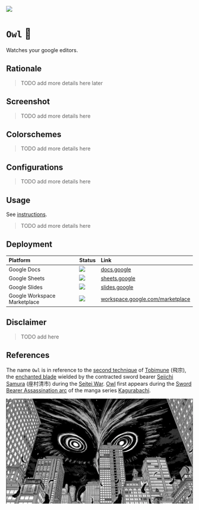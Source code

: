 [![](https://img.shields.io/badge/owl_1.0-build-orange)](https://github.com/gongahkia/owl/releases/tag/1.0)

# `Owl` 🦉

Watches your google editors.

## Rationale

> TODO add more details here later

## Screenshot

> TODO add more details here

## Colorschemes

> TODO add more details here

## Configurations

> TODO add more details here

## Usage

See [instructions](./INSTRUCTIONS.md).

> TODO add more details here

## Deployment 

| Platform | Status | Link | 
| :--- | :--- | :--- |  
| Google Docs | ![](https://img.shields.io/badge/Status-%20Up-green) | [docs.google](https://docs.google.com) |
| Google Sheets | ![](https://img.shields.io/badge/Status-%20Up-green) | [sheets.google](https://sheets.google.com) |
| Google Slides | ![](https://img.shields.io/badge/Status-%20Up-green) | [slides.google](https://slides.google.com) |
| Google Workspace Marketplace | ![](https://img.shields.io/badge/Status-Pending%20Approval-yellow) | [workspace.google.com/marketplace](https://workspace.google.com/marketplace/search/) |

## Disclaimer

> TODO add here

## References

The name `Owl` is in reference to the [second technique](https://kagurabachi.fandom.com/wiki/Seiichi_Samura#Techniques) of [Tobimune](https://kagurabachi.fandom.com/wiki/Enchanted_Blade#Tobimune) (飛宗), the [enchanted blade](https://kagurabachi.fandom.com/wiki/Enchanted_Blade) wielded by the contracted sword bearer [Seiichi Samura](https://kagurabachi.fandom.com/wiki/Seiichi_Samura) (座村清市) during the [Seitei War](https://kagurabachi.fandom.com/wiki/Seitei_War). [Owl](https://kagurabachi.fandom.com/wiki/Seiichi_Samura#Techniques) first appears during the [Sword Bearer Assassination arc](https://kagurabachi.fandom.com/wiki/Sword_Bearer_Assassination_Arc) of the manga series [Kagurabachi](https://kagurabachi.fandom.com/wiki/Kagurabachi_Wiki).

![](./asset/logo/owl.png)
